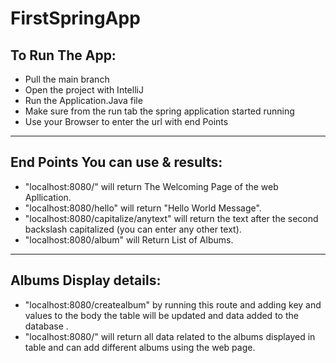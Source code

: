 # FirstSpringApp

## To Run The App:
 - Pull the main branch
 - Open the project with IntelliJ
 - Run the Application.Java file
 - Make sure from the run tab the spring application started running
 - Use your Browser to enter the url with end Points

------

   ## End Points You can use & results:
   - "localhost:8080/" will return The Welcoming Page of the web Apllication.
   - "localhost:8080/hello" will return "Hello World Message".
   - "localhost:8080/capitalize/anytext" will return the text after the second backslash capitalized (you can enter any other text).
   - "localhost:8080/album" will Return List of Albums.

------

   ## Albums Display details:
   - "localhost:8080/createalbum" by running this route and adding key and values to the body the table will be updated and data added to the database .
   - "localhost:8080/" will return all data related to the albums displayed in table and can add different albums using the web page.
